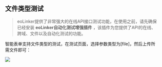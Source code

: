 ## 文件类型测试
> eoLinker提供了非常强大的在线API接口测试功能，在使用之前，请先确保已经安装 **eoLinker自动化测试增强插件** ，该插件为您提供了API的在线、跨域、文件以及自动化测试的功能。

智能表单支持文件类型的测试，在测试页面，选择参数类型为[file]，然后上传所需文件即可：

![](http://data.eolinker.com/course/EEAED9we11240292e7c3a08455391c6d850c17d2181613a)